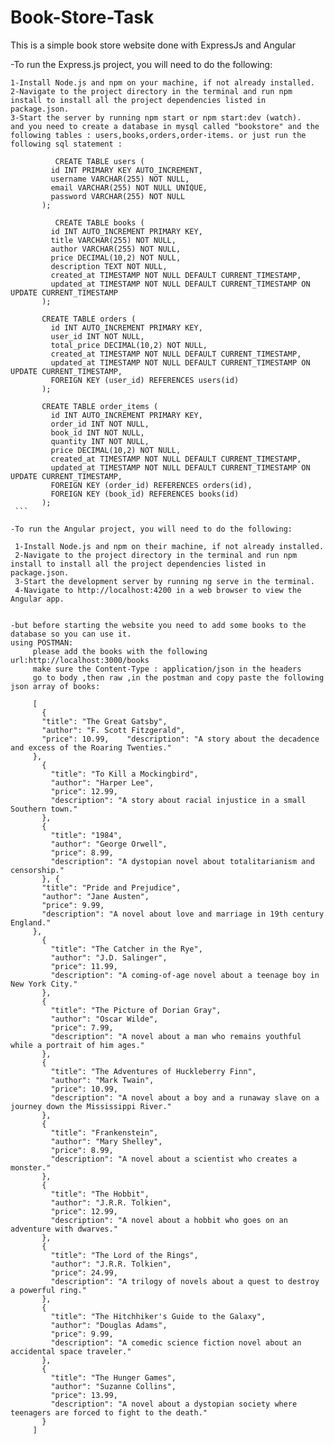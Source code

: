 # Book-Store-Task
This is a simple book store website done with ExpressJs and Angular

  -To run the Express.js project, you will need to do the following:

    1-Install Node.js and npm on your machine, if not already installed.
    2-Navigate to the project directory in the terminal and run npm install to install all the project dependencies listed in package.json.
    3-Start the server by running npm start or npm start:dev (watch).
    and you need to create a database in mysql called "bookstore" and the following tables : users,books,orders,order-items. or just run the following sql statement :
   
   
   ```
             CREATE TABLE users (
            id INT PRIMARY KEY AUTO_INCREMENT,
            username VARCHAR(255) NOT NULL,
            email VARCHAR(255) NOT NULL UNIQUE,
            password VARCHAR(255) NOT NULL
          );
             
             CREATE TABLE books (
            id INT AUTO_INCREMENT PRIMARY KEY,
            title VARCHAR(255) NOT NULL,
            author VARCHAR(255) NOT NULL,
            price DECIMAL(10,2) NOT NULL,
            description TEXT NOT NULL,
            created_at TIMESTAMP NOT NULL DEFAULT CURRENT_TIMESTAMP,
            updated_at TIMESTAMP NOT NULL DEFAULT CURRENT_TIMESTAMP ON UPDATE CURRENT_TIMESTAMP
          );

          CREATE TABLE orders (
            id INT AUTO_INCREMENT PRIMARY KEY,
            user_id INT NOT NULL,
            total_price DECIMAL(10,2) NOT NULL,
            created_at TIMESTAMP NOT NULL DEFAULT CURRENT_TIMESTAMP,
            updated_at TIMESTAMP NOT NULL DEFAULT CURRENT_TIMESTAMP ON UPDATE CURRENT_TIMESTAMP,
            FOREIGN KEY (user_id) REFERENCES users(id)
          );

          CREATE TABLE order_items (
            id INT AUTO_INCREMENT PRIMARY KEY,
            order_id INT NOT NULL,
            book_id INT NOT NULL,
            quantity INT NOT NULL,
            price DECIMAL(10,2) NOT NULL,
            created_at TIMESTAMP NOT NULL DEFAULT CURRENT_TIMESTAMP,
            updated_at TIMESTAMP NOT NULL DEFAULT CURRENT_TIMESTAMP ON UPDATE CURRENT_TIMESTAMP,
            FOREIGN KEY (order_id) REFERENCES orders(id),
            FOREIGN KEY (book_id) REFERENCES books(id)
          );
    ```
   
  -To run the Angular project, you will need to do the following:

    1-Install Node.js and npm on their machine, if not already installed.
    2-Navigate to the project directory in the terminal and run npm install to install all the project dependencies listed in package.json.
    3-Start the development server by running ng serve in the terminal.
    4-Navigate to http://localhost:4200 in a web browser to view the Angular app.


 -but before starting the website you need to add some books to the database so you can use it.
  using POSTMAN:
        please add the books with the following url:http://localhost:3000/books
        make sure the Content-Type : application/json in the headers
        go to body ,then raw ,in the postman and copy paste the following json array of books:

        [
          {
          "title": "The Great Gatsby",
          "author": "F. Scott Fitzgerald",
          "price": 10.99,    "description": "A story about the decadence and excess of the Roaring Twenties."
        },
          {
            "title": "To Kill a Mockingbird",
            "author": "Harper Lee",
            "price": 12.99,
            "description": "A story about racial injustice in a small Southern town."
          },
          {
            "title": "1984",
            "author": "George Orwell",
            "price": 8.99,
            "description": "A dystopian novel about totalitarianism and censorship."
          }, {
          "title": "Pride and Prejudice",
          "author": "Jane Austen",
          "price": 9.99,
          "description": "A novel about love and marriage in 19th century England."
        },
          {
            "title": "The Catcher in the Rye",
            "author": "J.D. Salinger",
            "price": 11.99,
            "description": "A coming-of-age novel about a teenage boy in New York City."
          },
          {
            "title": "The Picture of Dorian Gray",
            "author": "Oscar Wilde",
            "price": 7.99,
            "description": "A novel about a man who remains youthful while a portrait of him ages."
          },
          {
            "title": "The Adventures of Huckleberry Finn",
            "author": "Mark Twain",
            "price": 10.99,
            "description": "A novel about a boy and a runaway slave on a journey down the Mississippi River."
          },
          {
            "title": "Frankenstein",
            "author": "Mary Shelley",
            "price": 8.99,
            "description": "A novel about a scientist who creates a monster."
          },
          {
            "title": "The Hobbit",
            "author": "J.R.R. Tolkien",
            "price": 12.99,
            "description": "A novel about a hobbit who goes on an adventure with dwarves."
          },
          {
            "title": "The Lord of the Rings",
            "author": "J.R.R. Tolkien",
            "price": 24.99,
            "description": "A trilogy of novels about a quest to destroy a powerful ring."
          },
          {
            "title": "The Hitchhiker's Guide to the Galaxy",
            "author": "Douglas Adams",
            "price": 9.99,
            "description": "A comedic science fiction novel about an accidental space traveler."
          },
          {
            "title": "The Hunger Games",
            "author": "Suzanne Collins",
            "price": 13.99,
            "description": "A novel about a dystopian society where teenagers are forced to fight to the death."
          }
        ]
